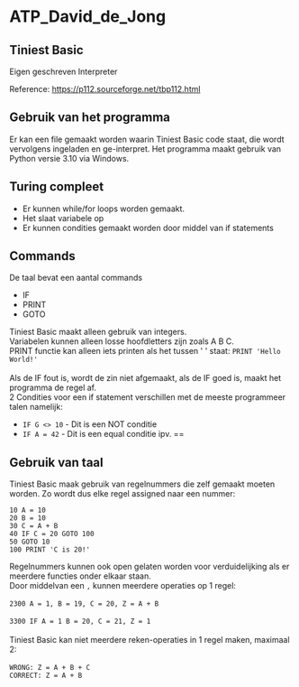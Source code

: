 # ATP_David_de_Jong

## Tiniest Basic

Eigen geschreven Interpreter

Reference: https://p112.sourceforge.net/tbp112.html


## Gebruik van het programma

Er kan een file gemaakt worden waarin Tiniest Basic code staat, die wordt vervolgens ingeladen en ge-interpret.
Het programma maakt gebruik van Python versie 3.10 via Windows.

## Turing compleet

- Er kunnen while/for loops worden gemaakt.
- Het slaat variabele op
- Er kunnen condities gemaakt worden door middel van if statements

## Commands

De taal bevat een aantal commands

- IF
- PRINT
- GOTO

Tiniest Basic maakt alleen gebruik van integers.<br />
Variabelen kunnen alleen losse hoofdletters zijn zoals A B C. <br />
PRINT functie kan alleen iets printen als het tussen ' ' staat: `PRINT 'Hello World!'`<br /><br />
Als de IF fout is, wordt de zin niet afgemaakt, als de IF goed is, maakt het programma de regel af.<br />
2 Condities voor een if statement verschillen met de meeste programmeer talen namelijk:
- `IF G <> 10` - Dit is een NOT conditie
- `IF A = 42` - Dit is een equal conditie ipv. ==

## Gebruik van taal

Tiniest Basic maak gebruik van regelnummers die zelf gemaakt moeten worden. Zo wordt dus elke regel assigned naar een nummer:<br />
```
10 A = 10
20 B = 10
30 C = A + B
40 IF C = 20 GOTO 100
50 GOTO 10
100 PRINT 'C is 20!'
```
Regelnummers kunnen ook open gelaten worden voor verduidelijking als er meerdere functies onder elkaar staan.<br />
Door middelvan een `,` kunnen meerdere operaties op 1 regel:<br /><br />
`2300 A = 1, B = 19, C = 20, Z = A + B`<br /><br />
`3300 IF A = 1 B = 20, C = 21, Z = 1`<br /><br />
Tiniest Basic kan niet meerdere reken-operaties in 1 regel maken, maximaal 2:<br /><br />
`WRONG: Z = A + B + C`<br />
`CORRECT: Z = A + B`
